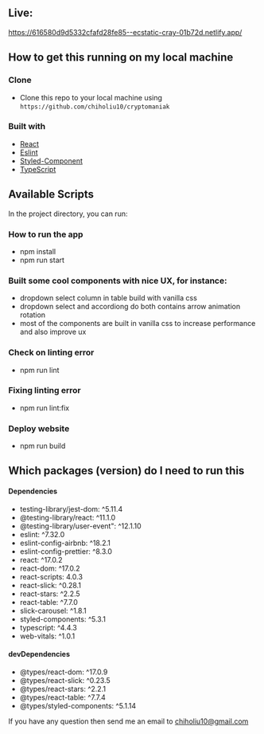 ## Live: 
https://616580d9d5332cfafd28fe85--ecstatic-cray-01b72d.netlify.app/

## How to get this running on my local machine

### Clone
- Clone this repo to your local machine using `https://github.com/chiholiu10/cryptomaniak`

### Built with

- [React](https://reactjs.org/docs/getting-started.html) 
- [Eslint](https://eslint.org/) 
- [Styled-Component](https://styled-components.com) 
- [TypeScript](https://www.typescriptlang.org/)

## Available Scripts

In the project directory, you can run:

### How to run the app
* npm install 
* npm run start

### Built some cool components with nice UX, for instance:
* dropdown select column in table build with vanilla css
* dropdown select and accordiong do both contains arrow animation rotation
* most of the components are built in vanilla css to increase performance and also improve ux

### Check on linting error
* npm run lint

### Fixing linting error 
* npm run lint:fix 

### Deploy website
* npm run build

## Which packages (version) do I need to run this
#### Dependencies
- testing-library/jest-dom: ^5.11.4
- @testing-library/react: ^11.1.0
- @testing-library/user-event": ^12.1.10
- eslint: ^7.32.0
- eslint-config-airbnb: ^18.2.1
- eslint-config-prettier: ^8.3.0
- react: ^17.0.2
- react-dom: ^17.0.2
- react-scripts: 4.0.3
- react-slick: ^0.28.1
- react-stars: ^2.2.5
- react-table: ^7.7.0
- slick-carousel: ^1.8.1
- styled-components: ^5.3.1
- typescript: ^4.4.3
- web-vitals: ^1.0.1

#### devDependencies
- @types/react-dom: ^17.0.9
- @types/react-slick: ^0.23.5
- @types/react-stars: ^2.2.1
- @types/react-table: ^7.7.4
- @types/styled-components: ^5.1.14

If you have any question then send me an email to chiholiu10@gmail.com
